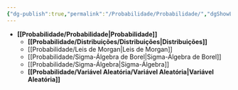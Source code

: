 ```yaml
---
{"dg-publish":true,"permalink":"/Probabilidade/Probabilidade/","dgShowLocalGraph":true,"created":"2025-05-20T13:30:28.856-03:00"}
---
```




- **[[Probabilidade/Probabilidade\|Probabilidade]]**
	- **[[Probabilidade/Distribuições/Distribuições\|Distribuições]]**
	- [[Probabilidade/Leis de Morgan\|Leis de Morgan]]
	- [[Probabilidade/Sigma-Álgebra de Borel\|Sigma-Álgebra de Borel]]
	- [[Probabilidade/Sigma-Álgebra\|Sigma-Álgebra]]
	- **[[Probabilidade/Variável Aleatória/Variável Aleatória\|Variável Aleatória]]**


